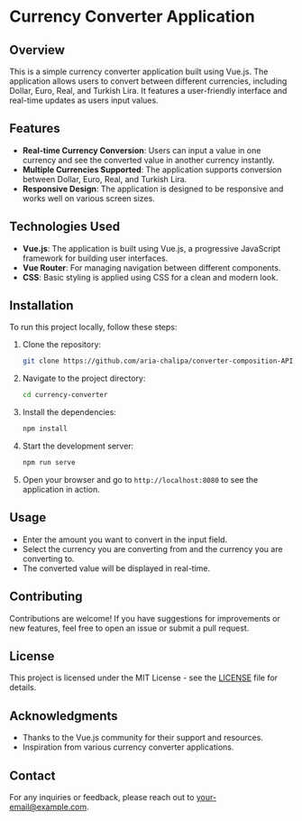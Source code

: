 # Currency Converter Application

## Overview
This is a simple currency converter application built using Vue.js. The application allows users to convert between different currencies, including Dollar, Euro, Real, and Turkish Lira. It features a user-friendly interface and real-time updates as users input values.

## Features
- **Real-time Currency Conversion**: Users can input a value in one currency and see the converted value in another currency instantly.
- **Multiple Currencies Supported**: The application supports conversion between Dollar, Euro, Real, and Turkish Lira.
- **Responsive Design**: The application is designed to be responsive and works well on various screen sizes.

## Technologies Used
- **Vue.js**: The application is built using Vue.js, a progressive JavaScript framework for building user interfaces.
- **Vue Router**: For managing navigation between different components.
- **CSS**: Basic styling is applied using CSS for a clean and modern look.

## Installation
To run this project locally, follow these steps:

1. Clone the repository:
   ```bash
   git clone https://github.com/aria-chalipa/converter-composition-API.git
   ```

2. Navigate to the project directory:
   ```bash
   cd currency-converter
   ```

3. Install the dependencies:
   ```bash
   npm install
   ```

4. Start the development server:
   ```bash
   npm run serve
   ```

5. Open your browser and go to `http://localhost:8080` to see the application in action.

## Usage
- Enter the amount you want to convert in the input field.
- Select the currency you are converting from and the currency you are converting to.
- The converted value will be displayed in real-time.

## Contributing
Contributions are welcome! If you have suggestions for improvements or new features, feel free to open an issue or submit a pull request.

## License
This project is licensed under the MIT License - see the [LICENSE](LICENSE) file for details.

## Acknowledgments
- Thanks to the Vue.js community for their support and resources.
- Inspiration from various currency converter applications.

## Contact
For any inquiries or feedback, please reach out to [your-email@example.com](mailto:your-email@example.com).
